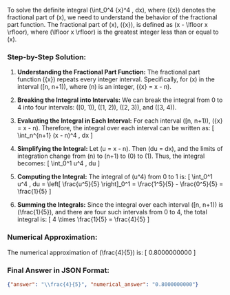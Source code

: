 To solve the definite integral \(\int_0^4 \{x\}^4 \, dx\), where \(\{x\}\) denotes the fractional part of \(x\), we need to understand the behavior of the fractional part function. The fractional part of \(x\), \(\{x\}\), is defined as \(x - \lfloor x \rfloor\), where \(\lfloor x \rfloor\) is the greatest integer less than or equal to \(x\).

### Step-by-Step Solution:

1. **Understanding the Fractional Part Function:**
   The fractional part function \(\{x\}\) repeats every integer interval. Specifically, for \(x\) in the interval \([n, n+1)\), where \(n\) is an integer, \(\{x\} = x - n\).

2. **Breaking the Integral into Intervals:**
   We can break the integral from 0 to 4 into four intervals: \([0, 1)\), \([1, 2)\), \([2, 3)\), and \([3, 4)\).

3. **Evaluating the Integral in Each Interval:**
   For each interval \([n, n+1)\), \(\{x\} = x - n\). Therefore, the integral over each interval can be written as:
   \[
   \int_n^{n+1} (x - n)^4 \, dx
   \]

4. **Simplifying the Integral:**
   Let \(u = x - n\). Then \(du = dx\), and the limits of integration change from \(n\) to \(n+1\) to \(0\) to \(1\). Thus, the integral becomes:
   \[
   \int_0^1 u^4 \, du
   \]

5. **Computing the Integral:**
   The integral of \(u^4\) from 0 to 1 is:
   \[
   \int_0^1 u^4 \, du = \left[ \frac{u^5}{5} \right]_0^1 = \frac{1^5}{5} - \frac{0^5}{5} = \frac{1}{5}
   \]

6. **Summing the Integrals:**
   Since the integral over each interval \([n, n+1)\) is \(\frac{1}{5}\), and there are four such intervals from 0 to 4, the total integral is:
   \[
   4 \times \frac{1}{5} = \frac{4}{5}
   \]

### Numerical Approximation:
The numerical approximation of \(\frac{4}{5}\) is:
\[
0.8000000000
\]

### Final Answer in JSON Format:
```json
{"answer": "\\frac{4}{5}", "numerical_answer": "0.8000000000"}
```